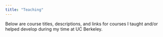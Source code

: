 ```yaml
---
title: "Teaching"
---
```


Below are course titles, descriptions, and links for courses I taught and/or helped develop during my time at UC Berkeley.
